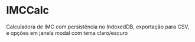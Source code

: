 # IMCCalc
Calculadora de IMC com persistência no IndexedDB, exportação para CSV, e opções em janela modal com tema claro/escuro
